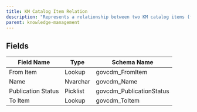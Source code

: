 ```yaml
---
title: KM Catalog Item Relation
description: "Represents a relationship between two KM catalog items (for related content, parent/child links, etc.)."
parent: knowledge-management
---
```


## Fields

| Field Name | Type | Schema Name |
|------------|------|-------------|
| From Item | Lookup | govcdm_FromItem |
| Name | Nvarchar | govcdm_Name |
| Publication Status | Picklist | govcdm_PublicationStatus |
| To Item | Lookup | govcdm_ToItem |
